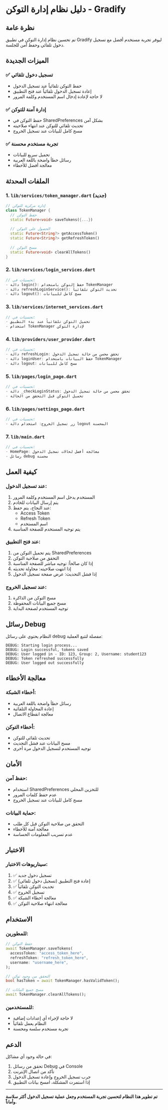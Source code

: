 # دليل نظام إدارة التوكن - Gradify

## نظرة عامة

تم تحسين نظام إدارة التوكن في تطبيق Gradify ليوفر تجربة مستخدم أفضل مع تسجيل دخول تلقائي وحفظ آمن للجلسة.

## الميزات الجديدة

### ✅ تسجيل دخول تلقائي
- حفظ التوكن تلقائياً عند تسجيل الدخول
- إعادة تسجيل الدخول تلقائياً عند فتح التطبيق
- لا حاجة لإعادة إدخال اسم المستخدم وكلمة المرور

### ✅ إدارة آمنة للتوكن
- حفظ التوكن في SharedPreferences بشكل آمن
- تحديث تلقائي للتوكن عند انتهاء صلاحيته
- مسح كامل للبيانات عند تسجيل الخروج

### ✅ تجربة مستخدم محسنة
- تحميل سريع للبيانات
- رسائل خطأ واضحة باللغة العربية
- معالجة أفضل للأخطاء

## الملفات المحدثة

### 1. `lib/services/token_manager.dart` (جديد)
```dart
// إدارة مركزية للتوكن
class TokenManager {
  // حفظ التوكن
  static Future<void> saveTokens({...})
  
  // الحصول على التوكن
  static Future<String?> getAccessToken()
  static Future<String?> getRefreshToken()
  
  // مسح التوكن
  static Future<void> clearAllTokens()
}
```

### 2. `lib/services/login_services.dart`
```dart
// تحسينات في:
- دالة login(): حفظ التوكن باستخدام TokenManager
- دالة refreshLoginService(): تحديث التوكن تلقائياً
- دالة logout(): مسح كامل للبيانات
```

### 3. `lib/services/internet_services.dart`
```dart
// تحسينات في:
- تحميل التوكن تلقائياً عند بدء التطبيق
- استخدام TokenManager لإدارة التوكن
```

### 4. `lib/providers/user_provider.dart`
```dart
// تحسينات في:
- دالة refreshLogin: تحقق محسن من حالة تسجيل الدخول
- دالة loginUser: حفظ البيانات باستخدام TokenManager
- دالة logout: مسح كامل للبيانات
```

### 5. `lib/pages/login_page.dart`
```dart
// تحسينات في:
- دالة _checkLoginStatus: تحقق محسن من حالة تسجيل الدخول
- تحميل التوكن قبل التحقق من الحالة
```

### 6. `lib/pages/settings_page.dart`
```dart
// تحسينات في:
- زر تسجيل الخروج: استخدام دالة logout المحسنة
```

### 7. `lib/main.dart`
```dart
// تحسينات في:
- HomePage: معالجة أفضل لحالات تسجيل الدخول
- رسائل debug محسنة
```

## كيفية العمل

### عند تسجيل الدخول:
1. المستخدم يدخل اسم المستخدم وكلمة المرور
2. يتم إرسال البيانات للخادم
3. عند النجاح، يتم حفظ:
   - Access Token
   - Refresh Token
   - اسم المستخدم
4. يتم توجيه المستخدم للصفحة المناسبة

### عند فتح التطبيق:
1. يتم تحميل التوكن من SharedPreferences
2. التحقق من صلاحية التوكن
3. إذا كان صالحاً: توجيه مباشر للصفحة المناسبة
4. إذا انتهت صلاحيته: محاولة تحديثه
5. إذا فشل التحديث: عرض صفحة تسجيل الدخول

### عند تسجيل الخروج:
1. مسح التوكن من الذاكرة
2. مسح جميع البيانات المحفوظة
3. توجيه المستخدم لصفحة البداية

## رسائل Debug

النظام يحتوي على رسائل debug مفصلة لتتبع العملية:

```
DEBUG: Starting login process...
DEBUG: Login successful, tokens saved
DEBUG: User logged in - ID: 123, Group: 2, Username: student123
DEBUG: Token refreshed successfully
DEBUG: User logged out successfully
```

## معالجة الأخطاء

### أخطاء الشبكة:
- رسائل خطأ واضحة باللغة العربية
- إعادة المحاولة التلقائية
- معالجة انقطاع الاتصال

### أخطاء التوكن:
- تحديث تلقائي للتوكن
- مسح البيانات عند فشل التحديث
- توجيه المستخدم لتسجيل الدخول مرة أخرى

## الأمان

### حفظ آمن:
- استخدام SharedPreferences للتخزين المحلي
- عدم حفظ كلمات المرور
- مسح كامل للبيانات عند تسجيل الخروج

### حماية البيانات:
- التحقق من صلاحية التوكن قبل كل طلب
- معالجة آمنة للأخطاء
- عدم تسريب المعلومات الحساسة

## الاختبار

### سيناريوهات الاختبار:
1. ✅ تسجيل دخول جديد
2. ✅ إعادة فتح التطبيق (تسجيل دخول تلقائي)
3. ✅ تحديث التوكن تلقائياً
4. ✅ تسجيل الخروج
5. ✅ معالجة أخطاء الشبكة
6. ✅ معالجة انتهاء صلاحية التوكن

## الاستخدام

### للمطورين:
```dart
// حفظ التوكن
await TokenManager.saveTokens(
  accessToken: "access_token_here",
  refreshToken: "refresh_token_here",
  username: "username_here",
);

// التحقق من وجود توكن
bool hasToken = await TokenManager.hasValidToken();

// مسح جميع البيانات
await TokenManager.clearAllTokens();
```

### للمستخدمين:
- لا حاجة لإجراء أي إعدادات إضافية
- النظام يعمل تلقائياً
- تجربة مستخدم سلسة ومحسنة

## الدعم

في حالة وجود أي مشاكل:
1. تحقق من رسائل Debug في Console
2. تأكد من اتصال الإنترنت
3. جرب تسجيل الخروج وإعادة تسجيل الدخول
4. إذا استمرت المشكلة، امسح بيانات التطبيق

---

**تم تطوير هذا النظام لتحسين تجربة المستخدم وجعل عملية تسجيل الدخول أكثر سلاسة وأماناً.** 